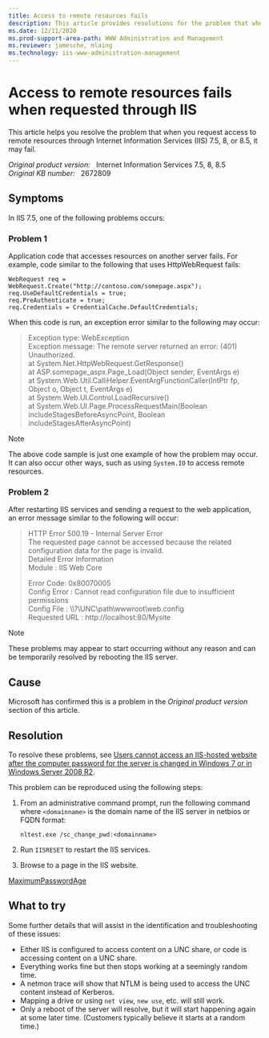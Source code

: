 ```yaml
---
title: Access to remote resources fails
description: This article provides resolutions for the problem that when you request access to remote resources through IIS, it may fail.
ms.date: 12/11/2020
ms.prod-support-area-path: WWW Administration and Management
ms.reviewer: jamesche, mlaing
ms.technology: iis-www-administration-management
---
```

# Access to remote resources fails when requested through IIS

This article helps you resolve the problem that when you request access to remote resources through Internet Information Services (IIS) 7.5, 8, or 8.5, it may fail.

_Original product version:_ &nbsp; Internet Information Services 7.5, 8, 8.5  
_Original KB number:_ &nbsp; 2672809

## Symptoms

In IIS 7.5, one of the following problems occurs:

### Problem 1

Application code that accesses resources on another server fails. For example, code similar to the following that uses HttpWebRequest fails:

```aspx-csharp
WebRequest req = WebRequest.Create("http://contoso.com/somepage.aspx");
req.UseDefaultCredentials = true;
req.PreAuthenticate = true;
req.Credentials = CredentialCache.DefaultCredentials;
```

When this code is run, an exception error similar to the following may occur:

> Exception type: WebException  
Exception message: The remote server returned an error: (401) Unauthorized.  
at System.Net.HttpWebRequest.GetResponse()  
at ASP.somepage_aspx.Page_Load(Object sender, EventArgs e)  
at System.Web.Util.CalliHelper.EventArgFunctionCaller(IntPtr fp, Object o, Object t, EventArgs e)  
at System.Web.UI.Control.LoadRecursive()  
at System.Web.UI.Page.ProcessRequestMain(Boolean includeStagesBeforeAsyncPoint, Boolean includeStagesAfterAsyncPoint)

> [!NOTE]
> The above code sample is just one example of how the problem may occur. It can also occur other ways, such as using `System.IO` to access remote resources.

### Problem 2

After restarting IIS services and sending a request to the web application, an error message similar to the following will occur:

> HTTP Error 500.19 - Internal Server Error  
The requested page cannot be accessed because the related configuration data for the page is invalid.  
Detailed Error Information  
Module : IIS Web Core  
>
>Error Code: 0x80070005  
Config Error : Cannot read configuration file due to insufficient permissions  
Config File : \\\\?\UNC\path\wwwroot\web.config  
Requested URL : http://localhost:80/Mysite

> [!NOTE]
> These problems may appear to start occurring without any reason and can be temporarily resolved by rebooting the IIS server.

## Cause

Microsoft has confirmed this is a problem in the *Original product version* section of this article.

## Resolution

To resolve these problems, see [Users cannot access an IIS-hosted website after the computer password for the server is changed in Windows 7 or in Windows Server 2008 R2](https://support.microsoft.com/help/2545850).

This problem can be reproduced using the following steps:

1. From an administrative command prompt, run the following command where `<domainname>` is the domain name of the IIS server in netbios or FQDN format:

    `nltest.exe /sc_change_pwd:<domainname>`

2. Run `IISRESET` to restart the IIS services.

3. Browse to a page in the IIS website.

[MaximumPasswordAge](/previous-versions/windows/it-pro/windows-2000-server/cc937922(v=technet.10))

## What to try

Some further details that will assist in the identification and troubleshooting of these issues:

- Either IIS is configured to access content on a UNC share, or code is accessing content on a UNC share.
- Everything works fine but then stops working at a seemingly random time.
- A netmon trace will show that NTLM is being used to access the UNC content instead of Kerberos.
- Mapping a drive or using `net view`, `new use`, etc. will still work.
- Only a reboot of the server will resolve, but it will start happening again at some later time. (Customers typically believe it starts at a random time.)
